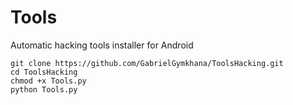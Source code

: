 # Tools

Automatic hacking tools installer for Android

```
git clone https://github.com/GabrielGymkhana/ToolsHacking.git
cd ToolsHacking
chmod +x Tools.py
python Tools.py
```
